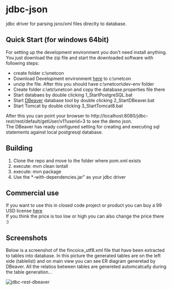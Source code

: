 # jdbc-json
jdbc driver for parsing jsno/xml files direclty to database. 

## Quick Start (for windows 64bit)
For setting up the development environment you don't need install anything. 
You just download the zip file and start the downloaded software with following steps:  

* create folder c:\vnetcon
* Download Development environment [here]() to c:\vnetcon
* unzip the file. After this you should have c:\vnetcon\dev-env folder
* Create folder c:\etc\vnetcon and copy the database.properties file there
* Start databaes by double clicking 1_StartPostgreSQL.bat
* Start [DBeaver](https://dbeaver.io/) database tool by double clicking 2_StartDBeaver.bat
* Start Tomcat by double clicking 3_StartTomcat8.bat

After this you can point your browser to http://localhost:8080/jdbc-rest/rest/default/getUser/v1?userid=3 
to see the demo json.  
The DBeaver has ready configured setting for creating and executing sql statements against local postgresql database.


## Building
1. Clone the repo and move to the folder where pom.xml exists
2. execute: mvn clean isntall
3. execute: mvn package  
4. Use the *-with-dependencies.jar" as your jdbc driver


## Commercial use
If you want to use this in closed code project or product you can buy a 99 USD license [here](https://vnetcon.com)  
If you think the price is too low or high you can also change the price there :)

## Screenshots
Below is a screenshot of the fincoice_utf8.xml file that have been extracted to tables into database.
In this picture the generated tables are on the left side (tablelist) and on main view you can see ER diagram generetad by DBeaver.
All the relatios between tables are genereted automcatcally during the table generation...

![jdbc-rest-dbeaver](http://vnetcon.s3-website-eu-west-1.amazonaws.com/img/jdbc-json-dbeaver.png)



